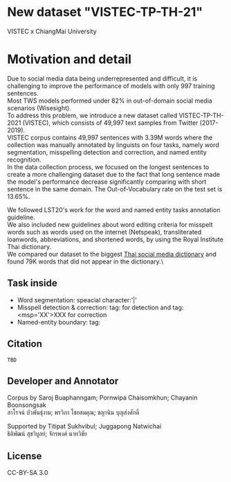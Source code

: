 # New dataset "VISTEC-TP-TH-21"
VISTEC x ChiangMai University

# Motivation and detail
Due to social media data being underrepresented and difficult, it is challenging to improve the performance of models with only 997 training sentences. \
Most TWS models performed under 82\% in out-of-domain social media scenarios (Wisesight).\
To address this problem, we introduce a new dataset called VISTEC-TP-TH-2021 (VISTEC), which consists of 49,997 text samples from Twitter (2017-2019).\
VISTEC corpus contains 49,997 sentences with 3.39M words where the collection was manually annotated by linguists on four tasks, namely word segmentation, misspelling detection and correction, and named entity recognition.\
In the data collection process, we focused on the longest sentences to create a more challenging dataset due to the fact that long sentence made the model's performance decrease significantly comparing with short sentence in the same domain. The Out-of-Vocabulary rate on the test set is 13.65%.

We followed LST20's work for the word and named entity tasks annotation guideline.\
We also included new guidelines about word editing criteria for misspelt words such as words used on the internet (Netspeak), transliterated loanwords, abbreviations, and shortened words, by using the Royal Institute Thai dictionary.\
We compared our dataset to the biggest [Thai social media dictionary](https://github.com/Knight-H/thai-lm) and found 79K words that did not appear in the dictionary.\

## Task inside
- Word segmentation: speacial character:'|'
- Misspell detection & correction: tag:<msp> for detection and tag:<msp='XX'>XXX</msp> for correction
- Named-entity boundary: tag:<ne>



## Citation
```
TBD
```

## Developer and Annotator
Corpus by 
Saroj Buaphanngam; Pornwipa Chaisomkhun; Chayanin Boonsongsak \
สาโรจน์ บัวพันธุ์งาม; พรวิภา ไชยสมคุณ; ชญานิน บุญส่งศักดิ์

Supported by 
Titipat Sukhvibul; Juggapong Natwichai \
ธิติพัฒน์ สุขวิบูลย์; จักรพงศ์ นาทวิชัย

## License

CC-BY-SA 3.0
